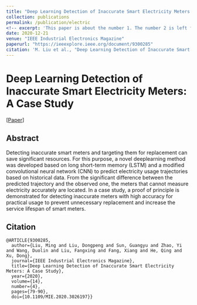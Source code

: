 ```yaml
---
title: "Deep Learning Detection of Inaccurate Smart Electricity Meters: A Case Study"
collection: publications
permalink: /publication/electric
<!-- excerpt: 'This paper is about the number 1. The number 2 is left for future work.' -->
date: 2020-12-21
venue: "IEEE Industrial Electronics Magazine"
paperurl: "https://ieeexplore.ieee.org/document/9300285"
citation: 'M. Liu et al., "Deep Learning Detection of Inaccurate Smart Electricity Meters: A Case Study," in IEEE Industrial Electronics Magazine, vol. 14, no. 4, pp. 79-90, Dec. 2020, doi: 10.1109/MIE.2020.3026197.'
---
```

# Deep Learning Detection of Inaccurate Smart Electricity Meters: A Case Study

[<a href=https://ieeexplore.ieee.org/document/9300285>Paper</a>]


## Abstract
Detecting inaccurate smart meters and targeting them for replacement can save significant resources. For this purpose, a novel deeplearning method was developed based on long short-term memory (LSTM) and a modified convolutional neural network (CNN) to predict electricity usage trajectories based on historical data. From the significant difference between the predicted trajectory and the observed one, the meters that cannot measure electricity accurately are located. In a case study, a proof of principle is demonstrated for detecting inaccurate meters with high accuracy for practical usage to prevent unnecessary replacement and increase the service lifespan of smart meters.

## Citation
```
@ARTICLE{9300285,
  author={Liu, Ming and Liu, Dongpeng and Sun, Guangyu and Zhao, Yi and Wang, Duolin and Liu, Fangxing and Fang, Xiang and He, Qing and Xu, Dong},
  journal={IEEE Industrial Electronics Magazine}, 
  title={Deep Learning Detection of Inaccurate Smart Electricity Meters: A Case Study}, 
  year={2020},
  volume={14},
  number={4},
  pages={79-90},
  doi={10.1109/MIE.2020.3026197}}
  ```